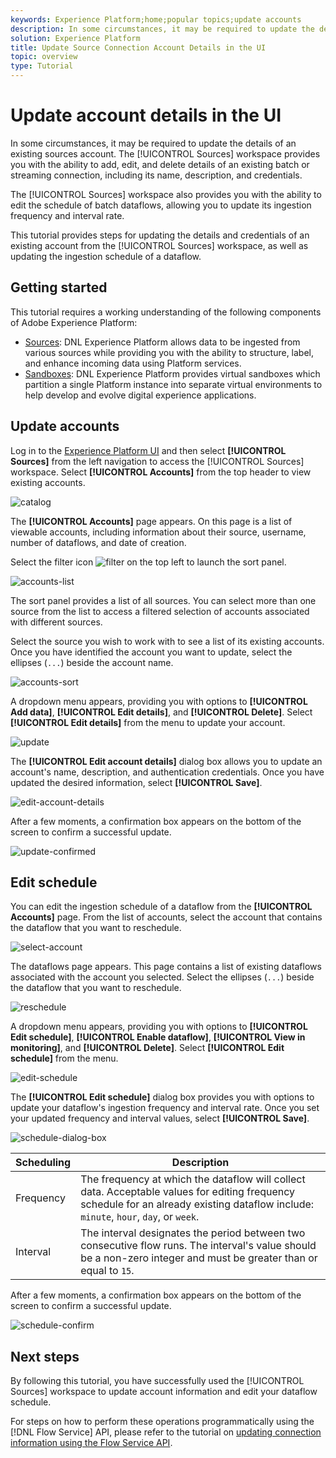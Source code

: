 ```yaml
---
keywords: Experience Platform;home;popular topics;update accounts
description: In some circumstances, it may be required to update the details of an existing sources account. The Sources workspace provides you with the ability to add, edit, and delete details of an existing batch or streaming connection, including its name, description, and credentials.
solution: Experience Platform
title: Update Source Connection Account Details in the UI
topic: overview
type: Tutorial
---
```


# Update account details in the UI

In some circumstances, it may be required to update the details of an existing sources account. The [!UICONTROL Sources] workspace provides you with the ability to add, edit, and delete details of an existing batch or streaming connection, including its name, description, and credentials.

The [!UICONTROL Sources] workspace also provides you with the ability to edit the schedule of batch dataflows, allowing you to update its ingestion frequency and interval rate.

This tutorial provides steps for updating the details and credentials of an existing account from the [!UICONTROL Sources] workspace, as well as updating the ingestion schedule of a dataflow.

## Getting started

This tutorial requires a working understanding of the following components of Adobe Experience Platform:

- [Sources](../../home.md): DNL Experience Platform allows data to be ingested from various sources while providing you with the ability to structure, label, and enhance incoming data using Platform services.
- [Sandboxes](../../../sandboxes/home.md): DNL Experience Platform provides virtual sandboxes which partition a single Platform instance into separate virtual environments to help develop and evolve digital experience applications.

## Update accounts

Log in to the [Experience Platform UI](https://platform.adobe.com) and then select **[!UICONTROL Sources]** from the left navigation to access the [!UICONTROL Sources] workspace. Select **[!UICONTROL Accounts]** from the top header to view existing accounts.

![catalog](../../images/tutorials/update/catalog.png)

The **[!UICONTROL Accounts]** page appears. On this page is a list of viewable accounts, including information about their source, username, number of dataflows, and date of creation.

Select the filter icon ![filter](../../images/tutorials/update/filter.png) on the top left to launch the sort panel.

![accounts-list](../../images/tutorials/update/accounts-list.png)

The sort panel provides a list of all sources. You can select more than one source from the list to access a filtered selection of accounts associated with different sources.

Select the source you wish to work with to see a list of its existing accounts. Once you have identified the account you want to update, select the ellipses (`...`) beside the account name.

![accounts-sort](../../images/tutorials/update/accounts-sort.png)

A dropdown menu appears, providing you with options to **[!UICONTROL Add data]**, **[!UICONTROL Edit details]**, and **[!UICONTROL Delete]**. Select **[!UICONTROL Edit details]** from the menu to update your account.

![update](../../images/tutorials/update/update.png)

The **[!UICONTROL Edit account details]** dialog box allows you to update an account's name, description, and authentication credentials. Once you have updated the desired information, select **[!UICONTROL Save]**.

![edit-account-details](../../images/tutorials/update/edit-account-details.png)

After a few moments, a confirmation box appears on the bottom of the screen to confirm a successful update.

![update-confirmed](../../images/tutorials/update/update-confirmed.png)

## Edit schedule

You can edit the ingestion schedule of a dataflow from the **[!UICONTROL Accounts]** page. From the list of accounts, select the account that contains the dataflow that you want to reschedule.

![select-account](../../images/tutorials/update/select-account.png)

The dataflows page appears. This page contains a list of existing dataflows associated with the account you selected. Select the ellipses (`...`) beside the dataflow that you want to reschedule.

![reschedule](../../images/tutorials/update/reschedule.png)

A dropdown menu appears, providing you with options to **[!UICONTROL Edit schedule]**, **[!UICONTROL Enable dataflow]**, **[!UICONTROL View in monitoring]**, and **[!UICONTROL Delete]**. Select **[!UICONTROL Edit schedule]** from the menu.

![edit-schedule](../../images/tutorials/update/edit-schedule.png)

The **[!UICONTROL Edit schedule]** dialog box provides you with options to update your dataflow's ingestion frequency and interval rate. Once you set your updated frequency and interval values, select **[!UICONTROL Save]**.

![schedule-dialog-box](../../images/tutorials/update/schedule-dialog-box.png)

| Scheduling | Description |
| ---------- | ----------- |
| Frequency | The frequency at which the dataflow will collect data. Acceptable values for editing frequency schedule for an already existing dataflow include: `minute`, `hour`, `day`, or `week`. |
| Interval | The interval designates the period between two consecutive flow runs. The interval's value should be a non-zero integer and must be greater than or equal to `15`. |

After a few moments, a confirmation box appears on the bottom of the screen to confirm a successful update.

![schedule-confirm](../../images/tutorials/update/schedule-confirm.png)

## Next steps

By following this tutorial, you have successfully used the [!UICONTROL Sources] workspace to update account information and edit your dataflow schedule.

For steps on how to perform these operations programmatically using the [!DNL Flow Service] API, please refer to the tutorial on [updating connection information using the Flow Service API](../../tutorials/api/update.md).